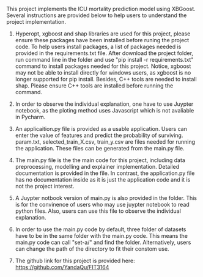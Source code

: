This project implements the ICU mortality prediction model using XBGoost. Several instructions are provided below to help users to understand the project implementation.

  1. Hyperopt, xgboost and shap libraries are used for this project, please ensure these packages have been installed before runing the project code. To help users install packages, a list of packages needed is provided in the requirements.txt file. After download the project folder, run command line in the folder and use "pip install -r requirements.txt" command to install packages needed for this project. Notice, xgboost may not be able to install directly for windows users, as xgboost is no longer supported for pip install. Besides, C++ tools are needed to install shap. Please ensure C++ tools are installed before running the command.
  
  
  2. In order to observe the individual explanation, one have to use Juypter notebook, as the ploting method uses Javascript which is not avaliable in Pycharm.
  
  3. An applicaition.py file is provided as a usable application. Users can enter the value of features and predict the probability of surviving. param.txt, selected_train_X.csv, train_y.csv are files needed for running the application. These files can be generated from the main.py file.
  
  4. The main.py file is the the main code for this project, including data preprocessing, modelling and explainer implementation. Detailed documentation is provided in the file. In contrast, the application.py file has no documentation inside as it is just the application code and it is not the project interest.
  
  5. A Juypter notbook version of main.py is also provided in the folder. This is for the convinence of users who may use juypter notebook to read python files. Also, users can use this file to observe the individual explanation.
  
  6. In order to use the main.py code by default, three folder of datasets have to be in the same folder with the main.py code. This means the main.py code can call "set-a/" and find the folder. Alternatively, users can change the path of the directory to fit their constom use.
  
  7. The github link for this project is provided here: https://github.com/YandaQu/FIT3164
